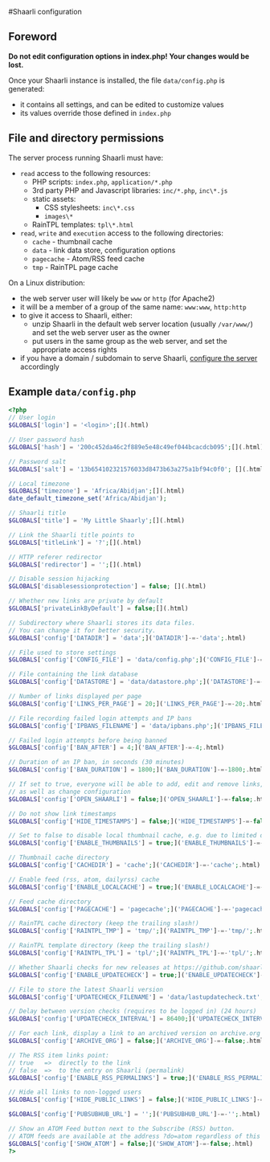 #Shaarli configuration
## Foreword

**Do not edit configuration options in index.php! Your changes would be lost.** 

Once your Shaarli instance is installed, the file `data/config.php` is generated:
* it contains all settings, and can be edited to customize values
* its values override those defined in `index.php`

## File and directory permissions
The server process running Shaarli must have:
- `read` access to the following resources:
    - PHP scripts: `index.php`, `application/*.php`
    - 3rd party PHP and Javascript libraries: `inc/*.php`, `inc\*.js`
    - static assets:
        - CSS stylesheets: `inc\*.css`
        - `images\*`
    - RainTPL templates: `tpl\*.html`
- `read`, `write` and `execution` access to the following directories:
    - `cache` - thumbnail cache
    - `data` - link data store, configuration options
    - `pagecache` - Atom/RSS feed cache
    - `tmp` - RainTPL page cache

On a Linux distribution:
- the web server user will likely be `www` or `http` (for Apache2)
- it will be a member of a group of the same name: `www:www`, `http:http`
- to give it access to Shaarli, either:
    - unzip Shaarli in the default web server location (usually `/var/www/`) and set the web server user as the owner
    - put users in the same group as the web server, and set the appropriate access rights
- if you have a domain / subdomain to serve Shaarli, [configure the server](Server-configuration) accordingly[](.html)

## Example `data/config.php`
```php
<?php 
// User login
$GLOBALS['login'] = '<login>';[](.html)

// User password hash
$GLOBALS['hash'] = '200c452da46c2f889e5e48c49ef044bcacdcb095';[](.html)

// Password salt
$GLOBALS['salt'] = '13b654102321576033d8473b63a275a1bf94c0f0'; [](.html)

// Local timezone
$GLOBALS['timezone'] = 'Africa/Abidjan';[](.html)
date_default_timezone_set('Africa/Abidjan');

// Shaarli title
$GLOBALS['title'] = 'My Little Shaarly';[](.html)

// Link the Shaarli title points to
$GLOBALS['titleLink'] = '?';[](.html)

// HTTP referer redirector
$GLOBALS['redirector'] = '';[](.html)

// Disable session hijacking
$GLOBALS['disablesessionprotection'] = false; [](.html)

// Whether new links are private by default
$GLOBALS['privateLinkByDefault'] = false;[](.html)

// Subdirectory where Shaarli stores its data files.
// You can change it for better security.
$GLOBALS['config'['DATADIR'] = 'data';]('DATADIR']-=-'data';.html)

// File used to store settings
$GLOBALS['config'['CONFIG_FILE'] = 'data/config.php';]('CONFIG_FILE']-=-'data/config.php';.html)

// File containing the link database
$GLOBALS['config'['DATASTORE'] = 'data/datastore.php';]('DATASTORE']-=-'data/datastore.php';.html)

// Number of links displayed per page
$GLOBALS['config'['LINKS_PER_PAGE'] = 20;]('LINKS_PER_PAGE']-=-20;.html)

// File recording failed login attempts and IP bans
$GLOBALS['config'['IPBANS_FILENAME'] = 'data/ipbans.php';]('IPBANS_FILENAME']-=-'data/ipbans.php';.html)

// Failed login attempts before being banned
$GLOBALS['config'['BAN_AFTER'] = 4;]('BAN_AFTER']-=-4;.html)

// Duration of an IP ban, in seconds (30 minutes)
$GLOBALS['config'['BAN_DURATION'] = 1800;]('BAN_DURATION']-=-1800;.html)

// If set to true, everyone will be able to add, edit and remove links,
// as well as change configuration
$GLOBALS['config'['OPEN_SHAARLI'] = false;]('OPEN_SHAARLI']-=-false;.html)

// Do not show link timestamps
$GLOBALS['config'['HIDE_TIMESTAMPS'] = false;]('HIDE_TIMESTAMPS']-=-false;.html)

// Set to false to disable local thumbnail cache, e.g. due to limited disk quotas
$GLOBALS['config'['ENABLE_THUMBNAILS'] = true;]('ENABLE_THUMBNAILS']-=-true;.html)

// Thumbnail cache directory
$GLOBALS['config'['CACHEDIR'] = 'cache';]('CACHEDIR']-=-'cache';.html)

// Enable feed (rss, atom, dailyrss) cache
$GLOBALS['config'['ENABLE_LOCALCACHE'] = true;]('ENABLE_LOCALCACHE']-=-true;.html)

// Feed cache directory
$GLOBALS['config'['PAGECACHE'] = 'pagecache';]('PAGECACHE']-=-'pagecache';.html)

// RainTPL cache directory (keep the trailing slash!)
$GLOBALS['config'['RAINTPL_TMP'] = 'tmp/';]('RAINTPL_TMP']-=-'tmp/';.html)

// RainTPL template directory (keep the trailing slash!)
$GLOBALS['config'['RAINTPL_TPL'] = 'tpl/';]('RAINTPL_TPL']-=-'tpl/';.html)

// Whether Shaarli checks for new releases at https://github.com/shaarli/Shaarli
$GLOBALS['config'['ENABLE_UPDATECHECK'] = true;]('ENABLE_UPDATECHECK']-=-true;.html)

// File to store the latest Shaarli version
$GLOBALS['config'['UPDATECHECK_FILENAME'] = 'data/lastupdatecheck.txt';]('UPDATECHECK_FILENAME']-=-'data/lastupdatecheck.txt';.html)

// Delay between version checks (requires to be logged in) (24 hours)
$GLOBALS['config'['UPDATECHECK_INTERVAL'] = 86400;]('UPDATECHECK_INTERVAL']-=-86400;.html)

// For each link, display a link to an archived version on archive.org
$GLOBALS['config'['ARCHIVE_ORG'] = false;]('ARCHIVE_ORG']-=-false;.html)

// The RSS item links point:
// true   =>  directly to the link
// false  =>  to the entry on Shaarli (permalink)
$GLOBALS['config'['ENABLE_RSS_PERMALINKS'] = true;]('ENABLE_RSS_PERMALINKS']-=-true;.html)

// Hide all links to non-logged users
$GLOBALS['config'['HIDE_PUBLIC_LINKS'] = false;]('HIDE_PUBLIC_LINKS']-=-false;.html)

$GLOBALS['config'['PUBSUBHUB_URL'] = '';]('PUBSUBHUB_URL']-=-'';.html)

// Show an ATOM Feed button next to the Subscribe (RSS) button.
// ATOM feeds are available at the address ?do=atom regardless of this option.
$GLOBALS['config'['SHOW_ATOM'] = false;]('SHOW_ATOM']-=-false;.html)
?>
```

